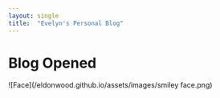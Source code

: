 ```yaml
---
layout: single
title:  "Evelyn's Personal Blog"
---
```


# Blog Opened
![Face](/eldonwood.github.io/assets/images/smiley face.png)
